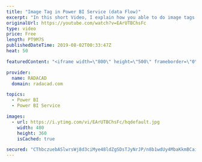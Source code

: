 ```yaml
---
title: "Image Tag in Power BI Service (data Flow)"
excerpt: "In this short Video, I explain how you able to do image tags and description in the picture in Power BI Service using AI Insight and then see the result in Power BI Desktop  let   Source = Table.FromRows({   { Web.Contents(\"image address 1\") },   {Web.Contents(\"image address 2\") },   {Web.Contents(\"image"
originalUrl: https://youtube.com/watch?v=EArUTBChsFc
type: video
price: Free
length: PT9M7S
publishedDateTime: 2019-08-02T00:33:47Z
heat: 50

featuredContent: "<iframe width=\"800\" height=\"500\" frameborder=\"0\" src=\"https://www.youtube.com/embed/EArUTBChsFc\" allow=\"accelerometer; autoplay; encrypted-media; gyroscope; picture-in-picture\" allowfullscreen></iframe>"

provider:
  name: RADACAD
  domain: radacad.com

topics:
  - Power BI
  - Power BI Service

images:
  - url: https://i.ytimg.com/vi/EArUTBChsFc/hqdefault.jpg
    width: 480
    height: 360
    isCached: true

secured: "CThbczuebASlwrsWj8d3ciMye48ldZgSDsTJyNrJP/n8b1wdUy4MbaKkmBCaiUOD12iaGlHfvJbt8Py+IbdlvDibAUdEDk6TmI4iKZBz4k1Bvgn8opEqfmhqCCJ7Tgr7Sq07ghNNZra6R+5NswLHVzyItHVCwW5ZhSlnEWi0uQuNRBV4fvODI1mb2+PTHXYLLJHR/JYfk4YinBAkjeRxp7c/5mN/SCOOjp/CK9YboPyMrVBB8Rpi0u3C1LOCG5Ci3KRuSL3W+ik+RY4xM1bBRFP4MwNiDl9VlyM25LS9yW45GACfyolcWj0dYTBbRgJmHDFJ+7IMwIGXH3+O3BNopggiAk+aFB2hmloOs3o/SCc+GsrhvjemBRmw7uhOsubQbPT5cYkgJ5IbACISUHHnT/7aSj2hYeZLDnvq3PHUWDg=;3Ex7Sn0nzyyb3az/20AQMw=="
---
```


